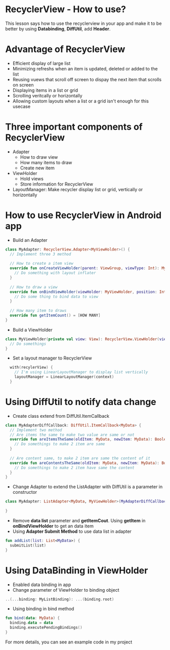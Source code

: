 # RecyclerView - How to use?

This lesson says how to use the recyclerview in your app and make it to be better by using **Databinding**, **DiffUtil**, add **Header**.

# Advantage of RecyclerView
* Efficient display of large list
* Minimizing refreshs when an item is updated, deleted or added to the list
* Reusing vuews that scroll off screen to dispay the next item that scrolls on screen
* Displaying items in a list or grid
* Scrolling veritcally or horizontally
* Allowing custom layouts when a list or a grid isn't enough for this usecase

# Three important components of RecyclerView 
* Adapter
  * How to draw view
  * How many items to draw
  * Create new item
* ViewHolder
  * Hold views
  * Store information for RecyclerView
* LayoutManager: Make recycler display list or grid, vertically or horizontally

# How to use RecyclerView in Android app
* Build an Adapter
```kotlin
class MyAdapter: RecyclerView.Adapter<MyViewHolder>() {
  // Implement three 3 method
  
  // How to create a item view
  override fun onCreateViewHolder(parent: ViewGroup, viewType: Int): MyViewHolder {
    // Do something with layout inflater
  }
  
  // How to draw a view
  override fun onBindViewHolder(viewHolder: MyViewHolder, position: Int) {
    // Do some thing to bind data to view
  }
  
  // How many item to draws
  override fun getItemCount() = [HOW MANY]
}
```
* Build a ViewHolder
```kotlin
class MyViewHolder(private val view: View): RecyclerView.ViewHolder(view) {
  // Do somethings
}
```
* Set a layout manager to RecyclerView
```kotlin
  with(recylerView) {
    // I'm using LinearLayoutManager to display list vertically
    layoutManager = LinearLayoutManager(context)
  }
```
# Using DiffUtil to notify data change
* Create class extend from DiffUtil.ItemCallback
```kotlin
class MyAdapterDiffCallback: DiffUtil.ItemCallback<MyData> {
  // Implement two method
  // Are items the same to make two value are same or not
  override fun areItemsTheSame(oldItem: MyData, newItem: MyData): Boolean {
    // Do somethings to make 2 item are same
  }
  
  // Are content same, to make 2 item are same the content of it
  override fun areContentsTheSame(oldItem: MyData, newItem: MyData): Boolean {
    // Do somethings to make 2 item have same the content
  }
}
```
* Change Adapter to extend the ListAdapter with DiffUtil is a parameter in constructor
```kotlin
class MyAdapter: ListAdapter<MyData, MyViewHolder>(MyAdapterDiffCallback()) {
  
}
```
* Remove **data list** parameter and **getItemCout**. Using **getItem** in **onBindViewHolder** to get an data item
* Using **Adapter Submit Method** to use data list in adapter
```kotlin
fun addList(list: List<MyData>) {
  submitList(list)
}
```
# Using DataBinding in ViewHolder
* Enabled data binding in app
* Change parameter of ViewHolder to binding object
```kotlin
..(...binding: MyListBinding): ...(binding.root)
```
* Using binding in bind method
```kotlin
fun bind(data: MyData) {
  binding.data = data
  binding.executePendingBindings()
}
```
For more details, you can see an example code in my project
